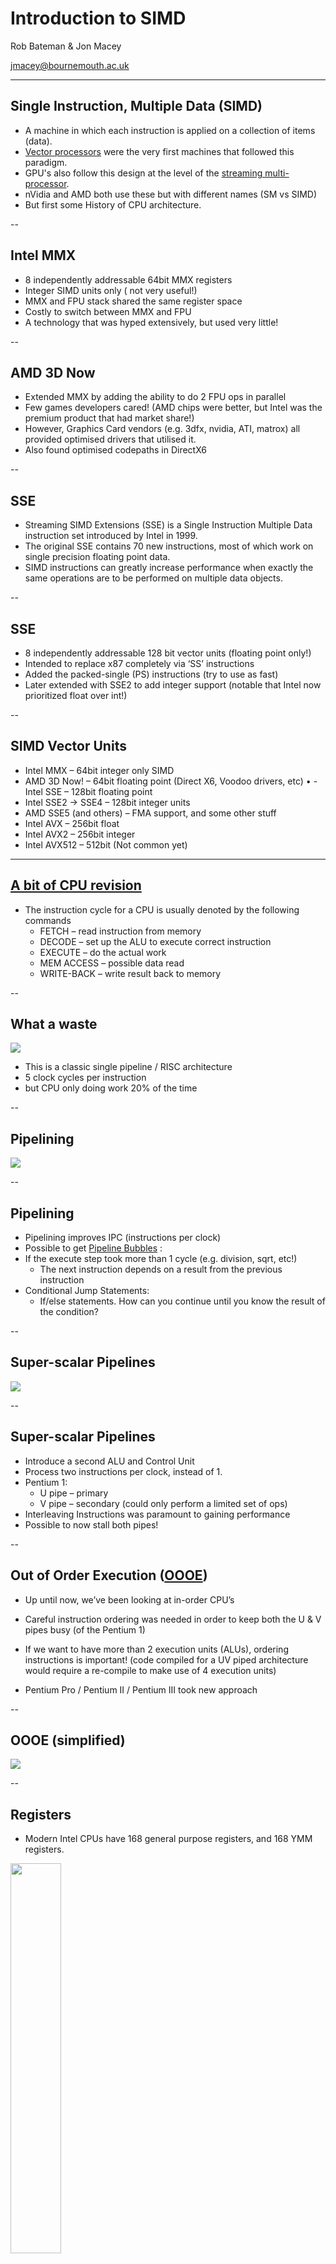 # Introduction to SIMD

Rob Bateman & Jon Macey

jmacey@bournemouth.ac.uk

---

## Single Instruction, Multiple Data (SIMD)
- A machine in which each instruction is applied on a collection of items (data).
- [Vector processors](https://en.wikipedia.org/wiki/Vector_processor) were the very first machines that followed this paradigm.
- GPU's also follow this design at the level of the [streaming multi-processor](https://en.wikipedia.org/wiki/Stream_processing). 
- nVidia and AMD both use these but with different names (SM vs SIMD)
- But first some History of CPU architecture.

--

## Intel MMX
- 8 independently addressable 64bit MMX registers
- Integer SIMD units only ( not very useful!)
- MMX and FPU stack shared the same register space
- Costly to switch between MMX and FPU
- A technology that was hyped extensively, but used very little!

--

## AMD 3D Now
- Extended MMX by adding the ability to do 2 FPU ops in parallel
- Few games developers cared! (AMD chips were better, but Intel was
the premium product that had market share!)
- However, Graphics Card vendors (e.g. 3dfx, nvidia, ATI, matrox) all provided optimised drivers that utilised it.
- Also found optimised codepaths in DirectX6

--

## SSE
- Streaming SIMD Extensions (SSE) is a Single Instruction Multiple Data instruction set introduced by Intel in 1999.
- The original SSE contains 70 new instructions, most of which work on single precision floating point data. 
- SIMD instructions can greatly increase performance when exactly the same operations are to be performed on multiple data objects. 

--

## SSE

- 8 independently addressable 128 bit vector units (floating point only!)
- Intended to replace x87 completely via ‘SS’ instructions
- Added the packed-single (PS) instructions (try to use as fast)
- Later extended with SSE2 to add integer support (notable that Intel now prioritized float over int!) 

--

## SIMD Vector Units
- Intel MMX – 64bit integer only SIMD 
- AMD 3D Now! – 64bit floating point (Direct X6, Voodoo drivers, etc) • - Intel SSE – 128bit floating point
- Intel SSE2 -> SSE4 – 128bit integer units
- AMD SSE5 (and others) – FMA support, and some other stuff
- Intel AVX – 256bit float
- Intel AVX2 – 256bit integer
- Intel AVX512 – 512bit (Not common yet)

---

## [A bit of CPU revision](https://en.wikipedia.org/wiki/Instruction_cycle)

- The instruction cycle for a CPU is usually denoted by the following commands
  - FETCH – read instruction from memory
  - DECODE – set up the ALU to execute correct instruction 
  - EXECUTE – do the actual work
  - MEM ACCESS – possible data read
  - WRITE-BACK – write result back to memory

--

## What a waste

<img src="images/pipeline1.png"></img>
- This is a classic single pipeline / RISC architecture
- 5 clock cycles per instruction
- but CPU only doing work 20% of the time

--

## Pipelining
<img src="images/pipeline2.png"></img>


--

## Pipelining

- Pipelining  improves IPC (instructions per clock)
- Possible to get [Pipeline Bubbles](https://tinyurl.com/y6vo2kqa) :
- If the execute step took more than 1 cycle (e.g. division, sqrt, etc!)
  - The next instruction depends on a result from the previous instruction
- Conditional Jump Statements:
  - If/else statements. How can you continue until you know the result of the condition?

--

## Super-scalar Pipelines

<img src="images/pipeline3.png"></img>

--

## Super-scalar Pipelines
- Introduce a second ALU and Control Unit
- Process two instructions per clock, instead of 1.
- Pentium 1:
  - U pipe – primary
  - V pipe – secondary (could only perform a limited set of ops)
- Interleaving Instructions was paramount to gaining performance
- Possible to now stall both pipes!

--

## Out of Order Execution ([OOOE](https://en.wikipedia.org/wiki/Out-of-order_execution))

- Up until now, we’ve been looking at in-order CPU’s
- Careful instruction ordering was needed in order to keep both the U
& V pipes busy (of the Pentium 1)

- If we want to have more than 2 execution units (ALUs), ordering instructions is important! (code compiled for a UV piped architecture would require a re-compile to make use of 4 execution units)
- Pentium Pro / Pentium II / Pentium III took new approach

--

## OOOE (simplified)

<img src="images/OOE.png"></img>

--

## Registers
- Modern Intel CPUs have 168 general purpose registers, and 168 YMM registers.

<img src="images/registers.png" width="40%"></img>

--

## Registers

- These are dynamically assigned to the named registers (e.g. YMM0 -> YMM15) for individual chains of instructions
- AVX uses sixteen YMM registers. Each YMM register contains:
  - eight 32-bit single-precision floating point numbers or
  - four 64-bit double-precision floating point numbers.

--

## [CISC](https://en.wikipedia.org/wiki/Complex_instruction_set_computer)
- Complex Instruction Set
  - A very descriptive machine code language
  - High code density
  - Handling complex instructions, requires complex circuitry

--

## [RISC](https://en.wikipedia.org/wiki/Reduced_instruction_set_computer)
- Reduced Instruction Set
  - Fewer number of simpler instructions
  - Simpler circuitry for simpler instructions, can be made to go faster
  - Low code density

--

## Modern Hardware

- Modern CPU's use a combination of both
  - Macro Ops : The machine code instructions
  - Micro Ops : The simpler internal RISC instructions


```
# ASM 
ADDPS YMM0 YMM0 [RCX+4] 
# RISC
ADD RDX RCX 4 
MOVPS YMM1 [RDX]
ADDPS YMM0 YMM0 YMM1
```

--

## Microcode

- Larger Macro Ops, are split into simpler to compute micro ops.
- The CPU Front End : the bit of the CPU that transforms macro ops into micro ops.
- The CPU Execution Unit: the bit of the CPU that executes the microcode.
- This translation from macro to micro takes time : 5 cycles

--

### [Haswell MicroArchitecture](https://en.wikichip.org/wiki/intel/microarchitectures/haswell) Simplified

<img src="images/haswell.png"></img>

--

## Haswell Stages
- Instruction Fetch – pull code from the Instruction Cache
- Instruction Length Decode – determine how long each instruction is
- Instruction Queue – the instructions that are waiting to be decoded
- Decode 
  – 3 super simple decoders,  
  - 1 that handles complex instructions
  -  Don’t issue a million sqrt’s in a row!

--

## Haswell Stages

- Instruction Decode Queue
  - small buffer that holds instructions as they are being decoded 
  - may take a few clocks!
- Reorder Buffer 
  - which instructions can be extracted first?
- Reservation Station 
  - the instructions ready to be executed!

--

## µOP Cache
-  If the instructions exist in the µop cache, the front end is powered down.
  - Saves power
  - Increases battery life
  - Shortens execution pipeline by 5 clocks (approx. 27% performance improvement over a full decode)

--

## [Hyper Threading](https://en.wikipedia.org/wiki/Hyper-threading)
- A single thread might not be able to make full use of all the execution units at any given time
  - Code may have dependency chains 
  - Code may not be needing the FPU

--

## Hyper Threading
-  Allowing 2 threads to run on a single core may improve performance - Assumes both threads are using different parts of the CPU
  - Typically not a 100% performance improvement, 5% -> 30% is more likely!
  - Requires that the CPU supports OOOE and register renaming
  - Instruction Fetch needs to pull in 2 streams of instructions

---

## [CPU Cache](https://en.wikipedia.org/wiki/CPU_cache)
- Read and re-read ["What Every Programmer Should Know about Memory"](https://www.akkadia.org/drepper/cpumemory.pdf) 
- This is old (2007) but still mostly relevant to modern hardware.
- See discussion [here](https://stackoverflow.com/questions/8126311/what-every-programmer-should-know-about-memory) for more detail of modern hardware changes.

--

## [CPU Cache](https://en.wikipedia.org/wiki/CPU_cache)

- Cache Levels organised in a hierarchy, from fastest to slowest
- Intel SkyLake-R 
  - 168 General Purpose Registers
  - 168 YMM registers
  - 32Kb L1 instruction cache
  - 32Kb L1 data cache
  - 1.5K entry µop cache
  - 256Kb L2 data cache
  - 8Mb L3 data cache (shared between cores)
  - 128Mb L4 data eDRAM cache (shared between cores + onboard GPU)

--

## Cache

<img src="images/cache.png"></img>

--

## Cache Misses

- If the data you need is not in the CPU cache, you have to wait for it to arrive from main memory.
- This is known as a cache miss!
- Cache misses can kill performance if they happen often enough.
- Use strategies to avoid wherever possible 

--

## [Hardware Pre-Fetching](https://en.wikipedia.org/wiki/Cache_prefetching)
- Most modern CPU’s contain specialised hardware that will analyse your memory access patterns, and attempt to load the data you need from main memory into the CPU cache *before* it is needed.
- Help the prefetcher!
  - [Forward Linear memory access](https://en.wikipedia.org/wiki/Memory_access_pattern#Linear) is good
  - Predictable memory patterns aren’t quite as good. 
  - Random memory access is discouraged!

--

## Cache Associativity
- Duplicating a memory value multiple times in the CPU cache can improve performance.
- However, keeping track of multiple instances of the same data, can hurt performance when writing to a value
- We may need to update 8 instances of the same value in the cache! 
- Choosing associativity levels for a CPU cache is a trade off
- Let the tools / CPU decide

--

## CPU Cache Lines
- A cache line is 64bytes in size
  - When a variable from memory is needed:
  - A 64byte aligned cache-line will be loaded into the L3 cache (or 2x64byte lines, if the variable straddles a cache line)
- It will be duplicated into the L2 cache
- And duplicated again in the L1 cache
- That value can finally be loaded from L1 into the register

--

## Why does this matter?
- take this (bad) code example

```
float sum(float v[], int BIG_NUM)
{
  float sum = 0;
  for(int i = 0; i < BIG_NUM; ++i)
  {
    sum += v[i]; 
  }
  return sum; 
}
```

--

## Add some parallel execution

```
float sum(float v[], int BIG_NUM)
{
  float sum = 0;
  #pragma omp parallel for
  for(int i = 0; i < BIG_NUM; ++i)
  {
    sum += v[i]; 
  }
  return sum; 
}
```
- Now we have a race condition 

--

## refactor

```
float sum(float v[], int BIG_NUM)
{
  float sums[NTHREADS] = {0}; 
  #pragma omp parallel 
  for for(int i = 0; i < BIG_NUM; ++i) 
  {
    sum[omp_get_thread_id()] += v[i]; 
  }
  float sum = 0;
  for(int i = 0; i < NTHREADS; ++i) 
    sum += sums[i];
  return sum;
}
```
- What problems could we  have now?

--

## problems?
- If NTHREADS is 16, then the size of the sums array is 64bytes. 
- How large is a cache line?
- So where will that 64byte sum array be stored?

--

## False Sharing
- This happens when a core writes to data that *happens* to exist in a cache line that has been loaded into another core.
- The penalty isn’t as bad as a cache miss, but it does have a cost!
- Where possible, strongly isolate memory writes made by each thread
- Similar issues exist with std::atomic, so use with caution!

---

## Using intrinsics

- Using the intrinsics is no different than using any other C/C++ library. 
- The programmer includes the correct header file for the type of intrinsic to be used, and then calls the desired intrinsic function. 

--

## intrinsics 
- all low-level SIMD operations are C Functions
- Each function maps to the corresponding SIMD (assembly) instruction
- SIMD intrinsics are platform dependent (different processors have different instruction) 

--

## intrinsics

- SIMD intrinsics are machine dependent but compiler independent
- Vector data types are machine independent but compiler dependent
- Need compiler flags

```
 -mfma -mavx2 -m64 -mf16c -O3 -ffast-math
```

- optimisation level is optional!
- ```-mf16c``` adds the float <-> half conversion intrinsics (alternative to ILM Half)

--

## Compile time checks 

- we can add this to any headers we use to check for the correct options

```
#ifdef _MSC_VER
// visual C++ only sets AVX2 flag :(
# ifndef __AVX2__
#  error Set the compile option:  /arch:AVX2   in project settings -> code generation -> enhanced instruction set
# endif
#else
# if !defined(__AVX2__) || !defined(__FMA__) || !defined(__F16C__)
#  error add the following to your compiler flags: -mavx2 -mfma -mf16c
# endif
#endif

```


--

## Headers

|Technology|	 Header file|
|----------|-------------|
| MMX™ technology	 |mmintrin.h|
| Streaming SIMD Extensions (SSE)|	 xmmintrin.h|
| Streaming SIMD Extensions 2 (SSE2)	| emmintrin.h|
| Itanium® Processor (native)	| ia64intrin.h|
| AVX2 | immintrin.h |
| getReg() and setReg()	| ia64regs.h |

--

## [Data types](https://software.intel.com/sites/default/files/m/d/4/1/d/8/Intro_to_Intel_AVX.pdf)
<img src="images/datatypes.png"></img>

--

## Layout 

<img src="images/mem.png" width=80%> </img>

--

## Sizes

<img src="images/datasize.png" width=40%></img>

--

## Types

- ```__m128``` Four single-precision floats
- ```__m128d``` Two double-precision floats
- ```__m128i``` 
  - Two 64-bit integers
  - Four 32-bit integers
  - Eight 16-bit integers
  - Sixteen 8-bit integers

--

## Why use these?

- In SIMD mode we do more operations per instruction

<img src="images/simd1.png"></img>

--

## [Instruction formats](https://computing.llnl.gov/tutorials/linux_clusters/Intro_to_Intel_AVX.pdf)

- Most Intel AVX intrinsic names follow the following format
```c++
_mm256_op_suffix(data_type param1, data_type param2, data_type param3) 
```

- where ```_mm256``` is the prefix for working on the new 256-bit registers;
- ```op``` is the operation name (such as add)
- ```_suffix``` denotes the kind of data to operate on

--

## suffix markings

| Marking | Meaning |
|---------|---------|
|[s/d] | Single- or double-precision floating point |
|[i/u]nnn  | Signed or unsigned integer of bit size nnn, where nnn is 128, 64, 32, 16, or 8 |
|[ps/pd/sd] | Packed single, packed double, or scalar double epi32 Extended packed 32-bit signed integer |
| si256 | Scalar 256-bit integer |

--

## Data Types

|Type |Meaning|
|-----|-------|
| __m256 | 256-bit as eight single-precision floating-point (fp) values, representing a YMM register or memory location |
| __m256d | 256-bit as four double-precision fp values, representing a YMM register or memory location |
| __m256i | 256-bit as integers, (bytes, words, etc.) |
| __m128 | 128-bit single precision fp (32 bits each) |
| __m128d | 128-bit double precision fp (64 bits each) |

---

## Auto vectorization

- Most compilers have some level of auto vectorization / SIMD support
- Whilst this is useful it can't be guaranteed to work all the time.
- Small changes in code can have big problems with changing how the code is generated

```
#include <cstdlib>

float accumulate(float input[], size_t n)
{
    float acc=0.0f;
    for(size_t i=0; i<n; ++i)
    {
        acc+=input[i];
    }
    return acc;
}
```

--

<iframe width="1000px" height="600px" src="https://godbolt.org/e#g:!((g:!((g:!((g:!((h:codeEditor,i:(j:1,lang:c%2B%2B,source:'%23include+%3Ccstdlib%3E%0A%0Afloat+accumulate(float+input%5B%5D,+size_t+n)%0A%7B%0A++++float+acc%3D0.0f%3B%0A++++for(size_t+i%3D0%3B+i%3Cn%3B+%2B%2Bi)%0A++++%7B%0A++++++++acc%2B%3Dinput%5Bi%5D%3B%0A++++%7D%0A++++return+acc%3B%0A%7D'),l:'5',n:'0',o:'C%2B%2B+source+%231',t:'0')),k:59.7212543554007,l:'4',n:'0',o:'',s:0,t:'0'),(g:!((h:compiler,i:(compiler:gsnapshot,filters:(b:'0',binary:'1',commentOnly:'0',demangle:'0',directives:'0',execute:'1',intel:'0',libraryCode:'1',trim:'1'),lang:c%2B%2B,libs:!((name:fmt,ver:'530')),options:'-O3+-std%3Dc%2B%2B17+-ffast-math',source:1),l:'5',n:'0',o:'x86-64+gcc+(trunk)+(Editor+%231,+Compiler+%231)+C%2B%2B',t:'0')),k:40.2787456445993,l:'4',n:'0',o:'',s:0,t:'0')),l:'2',m:74.17893544733862,n:'0',o:'',t:'0'),(g:!((h:output,i:(compiler:1,editor:1,wrap:'1'),l:'5',n:'0',o:'%231+with+x86-64+gcc+(trunk)',t:'0')),header:(),l:'4',m:25.821064552661376,n:'0',o:'',s:0,t:'0')),l:'3',n:'0',o:'',t:'0')),version:4"></iframe>

--

<iframe width="1000px" height="600px" src="https://godbolt.org/e#g:!((g:!((g:!((g:!((h:codeEditor,i:(j:1,lang:c%2B%2B,source:'%23include+%3Ccstdlib%3E%0A%0Afloat+accumulate(float+f%5B%5D,+size_t+n)%0A%7B%0A++++float+acc%3D0.0f%3B%0A++++for(size_t+i%3D0%3B+i%3Cn%3B+%2B%2Bi)%0A++++%7B%0A++++++++float+d%3Df%5Bi%5D%3B%0A++++++++if(d+%3C+10.0f)%0A++++++++++++acc%2B%3Dd%3B%0A++++%7D%0A++++return+acc%3B%0A%7D'),l:'5',n:'0',o:'C%2B%2B+source+%231',t:'0')),k:57.14285714285714,l:'4',n:'0',o:'',s:0,t:'0'),(g:!((h:compiler,i:(compiler:gsnapshot,filters:(b:'0',binary:'1',commentOnly:'0',demangle:'0',directives:'0',execute:'1',intel:'0',libraryCode:'1',trim:'1'),lang:c%2B%2B,libs:!((name:fmt,ver:'530')),options:'-std%3Dc%2B%2B17++-mfma+-mavx2+-m64+-mf16c+-O3+-ffast-math',source:1),l:'5',n:'0',o:'x86-64+gcc+(trunk)+(Editor+%231,+Compiler+%231)+C%2B%2B',t:'0')),k:42.85714285714286,l:'4',n:'0',o:'',s:0,t:'0')),l:'2',m:74.17893544733862,n:'0',o:'',t:'0'),(g:!((h:output,i:(compiler:1,editor:1,wrap:'1'),l:'5',n:'0',o:'%231+with+x86-64+gcc+(trunk)',t:'0')),header:(),l:'4',m:25.821064552661376,n:'0',o:'',s:0,t:'0')),l:'3',n:'0',o:'',t:'0')),version:4"></iframe>

--

<iframe width="1000px" height="600px" src="https://godbolt.org/e#g:!((g:!((g:!((g:!((h:codeEditor,i:(j:1,lang:c%2B%2B,source:'%23include+%3Ccstdlib%3E%0A%0Afloat+accumulate(float+f%5B%5D,+size_t+n)%0A%7B%0A++++float+acc%3D0.0f%3B%0A++++for(size_t+i%3D0%3B+i%3Cn%3B+%2B%2Bi)%0A++++%7B%0A++++++++float+d%3Df%5Bi%5D%3B%0A++++++++if(d+%3C+10.0f)%0A++++++++++++acc%2B%3Dd%3B%0A++++++++else%0A++++++++++++acc-%3Dd%3B%0A++++%7D%0A++++return+acc%3B%0A%7D'),l:'5',n:'0',o:'C%2B%2B+source+%231',t:'0')),k:57.14285714285714,l:'4',n:'0',o:'',s:0,t:'0'),(g:!((h:compiler,i:(compiler:gsnapshot,filters:(b:'0',binary:'1',commentOnly:'0',demangle:'0',directives:'0',execute:'1',intel:'0',libraryCode:'1',trim:'1'),lang:c%2B%2B,libs:!((name:fmt,ver:'530')),options:'-std%3Dc%2B%2B17++-mfma+-mavx2+-m64+-mf16c+-O3+-ffast-math',source:1),l:'5',n:'0',o:'x86-64+gcc+(trunk)+(Editor+%231,+Compiler+%231)+C%2B%2B',t:'0')),k:42.85714285714286,l:'4',n:'0',o:'',s:0,t:'0')),l:'2',m:74.17893544733862,n:'0',o:'',t:'0'),(g:!((h:output,i:(compiler:1,editor:1,wrap:'1'),l:'5',n:'0',o:'%231+with+x86-64+gcc+(trunk)',t:'0')),header:(),l:'4',m:25.821064552661376,n:'0',o:'',s:0,t:'0')),l:'3',n:'0',o:'',t:'0')),version:4"></iframe>

--

<iframe width="1000px" height="600px" src="https://godbolt.org/e#g:!((g:!((g:!((g:!((h:codeEditor,i:(j:1,lang:c%2B%2B,source:'%23include+%3Cvector%3E%0A%23include+%3Cnumeric%3E%0A%0Aint+sumSquared(const+std::vector%3Cint%3E+%26v)%0A%7B%0A++int+res+%3D+0%3B%0A++for+(auto+i+:+v)%0A++%7B%0A++++res+%2B%3D+i+*+i%3B%0A++%7D%0A++return+res%3B%0A%7D'),l:'5',n:'0',o:'C%2B%2B+source+%231',t:'0')),k:57.14285714285714,l:'4',n:'0',o:'',s:0,t:'0'),(g:!((h:compiler,i:(compiler:gsnapshot,filters:(b:'0',binary:'1',commentOnly:'0',demangle:'0',directives:'0',execute:'1',intel:'0',libraryCode:'1',trim:'1'),lang:c%2B%2B,libs:!((name:fmt,ver:'530')),options:'-std%3Dc%2B%2B17++-mfma+-mavx2+-m64+-mf16c+-O3+-ffast-math',source:1),l:'5',n:'0',o:'x86-64+gcc+(trunk)+(Editor+%231,+Compiler+%231)+C%2B%2B',t:'0')),k:42.85714285714286,l:'4',n:'0',o:'',s:0,t:'0')),l:'2',m:74.17893544733862,n:'0',o:'',t:'0'),(g:!((h:output,i:(compiler:1,editor:1,wrap:'1'),l:'5',n:'0',o:'%231+with+x86-64+gcc+(trunk)',t:'0')),header:(),l:'4',m:25.821064552661376,n:'0',o:'',s:0,t:'0')),l:'3',n:'0',o:'',t:'0')),version:4"></iframe>

--


## Better to write your own
- in most cases it is better to design and write for SIMD
- this is a different mindset and usually involves writing SOA type data structures
  - SOA maps to instruction sets
  - similar to scalar reference code (what we are trying to do)
- More of this later first a gentle intro to intrinsics.

---


## SSE3
- to start with we will use SSE3 (and raw intrinsics code)
- this covers most of the basics and is easier to understand
- we will then move to SSE4 and AVX(2)
  - we will also re-factor code to make it nicer

--

## Memory Operations
- We need operations to load / store data to the ``__m128(d/i)`` data types
- These operations come in two types :-
  - [u (unaligned)](https://www.intel.com/content/dam/www/public/us/en/documents/manuals/64-ia-32-architectures-optimization-manual.pdf)
  - aligned
- Also have the ability to "r"everse the order.

--

## Memory Operations
- simple load from float array (note use of gtest)

```c++
TEST(SSE3,_mm_loadu_ps)
{
  float data[]={1.0f, 2.0f, 3.0f, 4.0f};
  __m128 a=_mm_loadu_ps(&data[0]);
  printf("result %f %f %f %f \n",a[0],a[1],a[2],a[3]);
  // Note Ordering
  ASSERT_FLOAT_EQ((a[0]),1.0f);
  ASSERT_FLOAT_EQ(a[1],2.0f);
  ASSERT_FLOAT_EQ(a[2],3.0f);
  ASSERT_FLOAT_EQ(a[3],4.0f);
}
```

--

## Accessing Values
- Direct access to the elements will not compile on Win32 (the internals of registers are off limits, and are never specified, but they can never be accessed on the CPU). 
- Clang/gcc allow you to get away with this, but Win32 will not.

--

## Example

- Using this code

``` 
float getF0(__m128 a)
{
    return a[0];
}
float getF1(__m128 a)
{
    return a[1];
}
float getF2(__m128 a)
{
    return a[2];
}
float getF3(__m128 a)
{
    return a[3];
}
```

--

## Accessing Values

<iframe width="1000px" height="600px" src="https://godbolt.org/e#g:!((g:!((g:!((g:!((h:codeEditor,i:(j:1,lang:c%2B%2B,source:'%23include+%3Cpmmintrin.h%3E%0A%0Afloat+getF0(__m128+a)%0A%7B%0A++++return+a%5B0%5D%3B%0A%7D%0Afloat+getF1(__m128+a)%0A%7B%0A++++return+a%5B1%5D%3B%0A%7D%0Afloat+getF2(__m128+a)%0A%7B%0A++++return+a%5B2%5D%3B%0A%7D%0Afloat+getF3(__m128+a)%0A%7B%0A++++return+a%5B3%5D%3B%0A%7D'),l:'5',n:'0',o:'C%2B%2B+source+%231',t:'0')),k:59.7212543554007,l:'4',n:'0',o:'',s:0,t:'0'),(g:!((h:compiler,i:(compiler:gsnapshot,filters:(b:'0',binary:'1',commentOnly:'0',demangle:'0',directives:'0',execute:'1',intel:'0',libraryCode:'1',trim:'1'),lang:c%2B%2B,libs:!((name:fmt,ver:'530')),options:'-O3+-std%3Dc%2B%2B17+-ffast-math',source:1),l:'5',n:'0',o:'x86-64+gcc+(trunk)+(Editor+%231,+Compiler+%231)+C%2B%2B',t:'0')),k:40.2787456445993,l:'4',n:'0',o:'',s:0,t:'0')),l:'2',m:74.17893544733862,n:'0',o:'',t:'0'),(g:!((h:output,i:(compiler:1,editor:1,wrap:'1'),l:'5',n:'0',o:'%231+with+x86-64+gcc+(trunk)',t:'0')),header:(),l:'4',m:25.821064552661376,n:'0',o:'',s:0,t:'0')),l:'3',n:'0',o:'',t:'0')),version:4"></iframe>

--

## Accessing Values

- Things get even nastier when you access elements 4 -> 7 in a __m256 (since it needs to do a 3 cycle permute128 prior the the code above). 

<iframe width="800px" height="600px" src="https://godbolt.org/e#g:!((g:!((g:!((g:!((h:codeEditor,i:(j:1,lang:c%2B%2B,source:'%23include+%3Cimmintrin.h%3E%0A%0A%0Afloat+getF0(__m256+a)%0A%7B%0A++++return+a%5B0%5D%3B%0A%7D%0Afloat+getF1(__m256+a)%0A%7B%0A++++return+a%5B1%5D%3B%0A%7D%0Afloat+getF2(__m256+a)%0A%7B%0A++++return+a%5B2%5D%3B%0A%7D%0Afloat+getF3(__m256+a)%0A%7B%0A++++return+a%5B3%5D%3B%0A%7D%0A%0Afloat+getF4(__m256+a)%0A%7B%0A++++return+a%5B4%5D%3B%0A%7D%0A%0Afloat+getF5(__m256+a)%0A%7B%0A++++return+a%5B5%5D%3B%0A%7D%0A%0Afloat+getF6(__m256+a)%0A%7B%0A++++return+a%5B6%5D%3B%0A%7D%0A%0Afloat+getF7(__m256+a)%0A%7B%0A++++return+a%5B7%5D%3B%0A%7D%0A%0A'),l:'5',n:'0',o:'C%2B%2B+source+%231',t:'0')),k:59.7212543554007,l:'4',n:'0',o:'',s:0,t:'0'),(g:!((h:compiler,i:(compiler:gsnapshot,filters:(b:'0',binary:'1',commentOnly:'0',demangle:'0',directives:'0',execute:'1',intel:'0',libraryCode:'1',trim:'1'),lang:c%2B%2B,libs:!((name:fmt,ver:'530')),options:'-O3+-std%3Dc%2B%2B17+-ffast-math+-mavx2+-mfma+-mf16c',source:1),l:'5',n:'0',o:'x86-64+gcc+(trunk)+(Editor+%231,+Compiler+%231)+C%2B%2B',t:'0')),k:40.2787456445993,l:'4',n:'0',o:'',s:0,t:'0')),l:'2',m:74.17893544733862,n:'0',o:'',t:'0'),(g:!((h:output,i:(compiler:1,editor:1,wrap:'1'),l:'5',n:'0',o:'%231+with+x86-64+gcc+(trunk)',t:'0')),header:(),l:'4',m:25.821064552661376,n:'0',o:'',s:0,t:'0')),l:'3',n:'0',o:'',t:'0')),version:4"></iframe>

--

## Accessing Values

- The only safe way is this (still slow)

```
void print(__m128 a) 
{
  alignas(16) float f[4];
  _mm_store_ps(f, a);
  printf("%f %f %f %f", f[0], f[1], f[2], f[3]);
}
```




--

## Memory Operations
- set note the order of the data

```c++
TEST(SSE3,_mm_set_ps)
{
  __m128 a=_mm_set_ps(1.0f, 2.0f, 3.0f, 4.0f);
  // we can access vector elements directly (not recommneded due to alignment issues)

  printf("result %f %f %f %f \n",a[0],a[1],a[2],a[3]);
  // Note Ordering
  ASSERT_FLOAT_EQ((a[0]),4.0f);
  ASSERT_FLOAT_EQ(a[1],3.0f);
  ASSERT_FLOAT_EQ(a[2],2.0f);
  ASSERT_FLOAT_EQ(a[3],1.0f);
}
```

--

## Memory Operations
- setr note order of data

```c++
TEST(SSE3,setr_ps)
{
  __m128 a=_mm_setr_ps(1.0f, 2.0f, 3.0f, 4.0f);
  // note we can access the data by re-casting to float
  // again best not too
  float *r = reinterpret_cast<float*>(&a);

  std::cout<<"restult "<<r[0]<<' '<<r[1]<<' '<<r[2]<<' '<<r[3]<<'\n';
  // Note order of data (due to the (r)everse function )
  ASSERT_FLOAT_EQ(r[0],1.0f);
  ASSERT_FLOAT_EQ(r[1],2.0f);
  ASSERT_FLOAT_EQ(r[2],3.0f);
  ASSERT_FLOAT_EQ(r[3],4.0f);

}
```

--

## Memory Operations

- can set all to zero
- note use of storeu_ps preferred way to access components

```c++
TEST(SSE3,setZero)
{
  // _mm_setzero_ps sets all elements to zero
  __m128 a=_mm_setzero_ps();
  // get result by using the storeu_ps is prefered
  float r[4];
  _mm_storeu_ps(r,a);
  std::cout<<"result "<<r[0]<<' '<<r[1]<<' '<<r[2]<<' '<<r[3]<<'\n';

  ASSERT_FLOAT_EQ(r[0],0.0f);
  ASSERT_FLOAT_EQ(r[1],0.0f);
  ASSERT_FLOAT_EQ(r[2],0.0f);
  ASSERT_FLOAT_EQ(r[3],0.0f);
}
```

--

## Memory Operations
- can "splat" same value across whole vector
- note use of storeu_ps preferred way to access components

```c++
TEST(SSE3,_mm_set1_ps)
{
  // _mm_set1_ps sets all elements to value passed (splat!)
  __m128 a=_mm_set1_ps(0.9991f);
  // get result by using the storeu_ps is prefered
  float r[4];
  _mm_storeu_ps(r,a);
  std::cout<<"result "<<r[0]<<' '<<r[1]<<' '<<r[2]<<' '<<r[3]<<'\n';

  ASSERT_FLOAT_EQ(r[0],0.9991f);
  ASSERT_FLOAT_EQ(r[1],0.9991f);
  ASSERT_FLOAT_EQ(r[2],0.9991f);
  ASSERT_FLOAT_EQ(r[3],0.9991f);

}
```

--

## ```_mm_add_ps```

- we can add 4 components in one operation

```c++
TEST(SSE3,_mm_add_ps)
{
  // load data into data type
  __m128 a=_mm_setr_ps(5, 6, 7, 8);
  __m128 b=_mm_setr_ps(1, 2, 3, 4);
  // execute an add
  __m128 res=_mm_add_ps(a, b);
  // get result by using
  float r[4];  
  _mm_storeu_ps(r,res);

  std::cout<<"add result "<<r[0]<<' '<<r[1]<<' '<<r[2]<<' '<<r[3]<<'\n';
  ASSERT_FLOAT_EQ(r[0],6);
  ASSERT_FLOAT_EQ(r[1],8);
  ASSERT_FLOAT_EQ(r[2],10);
  ASSERT_FLOAT_EQ(r[3],12);
}
```

--

## ```_mm_add_ss```
- this operation adds only the lowest component and passes through the rest

```c++
TEST(SSE3,_mm_add_ss)
{
  // load data into data type
  __m128 a=_mm_setr_ps(5, 6, 7, 8);
  __m128 b=_mm_setr_ps(1, 2, 3, 4);
  // execute an add on only the lowest bit (5 + 1) in this case
  __m128 res=_mm_add_ss(a, b);
  // get result by using
  float r[4];
  _mm_storeu_ps(r,res);

  std::cout<<"result "<<r[0]<<' '<<r[1]<<' '<<r[2]<<' '<<r[3]<<'\n';
  ASSERT_FLOAT_EQ(r[0],6);
  ASSERT_FLOAT_EQ(r[1],6);
  ASSERT_FLOAT_EQ(r[2],7);
  ASSERT_FLOAT_EQ(r[3],8);
}
```

--

## arithmetic operations
- There are also corresponding arithmetic operations for add, mul and divide
- these come in single and vector versions, the a components not being used pass through

```
__m128 res = _mm_sub_ps(a,b); // subtract vector
__m128 res = _mm_sub_ss(a,b); // subtract lowest pass through rest
__m128 res = _mm_mul_ps(a,b); // multiply vector
__m128 res = _mm_mul_ss(a,b); // multiply lowest pass through rest
__m128 res = _mm_div_ps(a,b); // divide vector
__m128 res = _mm_div_ss(a,b); // divide lowest pass through rest
```

--

## ```_mm_rcpps_ps```
- 1/x for each vector component (also ss variant)
- It is important to note these are approximations (and change per CPU / Implementation)
- Generally prefer division (normalising vertex normals may be ok with rsqrt, but normalising a ray within a ray tracer probably wouldn't be ok). 
- clang will replace divps with rcpps [newton raphson iteration](https://en.wikipedia.org/wiki/Newton%27s_method).
```c++
TEST(SSE3,_mm_rcpps_ps)
{
  // create a 4 float vector
  __m128 a=_mm_setr_ps(1.0f, 2.0f, 3.0f, 4.0f);
  // evauate 1/a for each vector component
  auto r1 = _mm_rcp_ps(a);
  float r[4];
  _mm_store_ps(r,r1);
  // should set all values to inf
  std::cout<<"result "<<r[0]<<' '<<r[1]<<' '<<r[2]<<' '<<r[3]<<'\n';
  EXPECT_NEAR(r[0],1.0f/1.0f,0.001);
  EXPECT_NEAR(r[1],1.0f/2.0f,0.001);
  EXPECT_NEAR(r[2],1.0f/3.0f,0.001);
  EXPECT_NEAR(r[3],1.0f/4.0f,0.001);
}
```

--

## [Note](https://randomascii.wordpress.com/2012/04/21/exceptional-floating-point/)

- One thing to be aware of is that instructions like reciprocal estimate (rcpps) never trigger divide-by-zero exceptions 
- they just silently generate infinity. 
-  Additionally, many common patterns for SIMD instructions only use some components of the four-wide registers. 
- This could be because the code is operating on a three-float vector, or it could be because the code is operating on an array of floats that is not a multiple of four long. 
- These exceptions are false-positives (they don’t indicate a bug)

--

## ```_mm_max_ps```

- we can place min or max into a result vector (also ss)

```c++
TEST(SSE3,_mm_max_ps)
{
  // create a 3 float vector
  __m128 a=_mm_setr_ps(1.0f, 9.0f, 3.0f, 3.0f);
  __m128 b=_mm_setr_ps(2.0f, 5.0f, 6.0f, 4.0f);
  // evauate 1/a for each vector component
  auto r1 = _mm_max_ps(a,b);
  float r[4];
  _mm_store_ps(r,r1);
  // should set all values to inf
  std::cout<<"result "<<r[0]<<' '<<r[1]<<' '<<r[2]<<' '<<r[3]<<'\n';
  ASSERT_FLOAT_EQ(r[0],2.0f);
  ASSERT_FLOAT_EQ(r[1],9.0f);
  ASSERT_FLOAT_EQ(r[2],6.0f);
  ASSERT_FLOAT_EQ(r[3],4.0f);
}
```

--

## Vector Length 

```c++
TEST(SSE3,length)
{
  // create a 3 float vector with last component 0
  __m128 a=_mm_setr_ps(1.0f, 2.0f, 3.0f, 0.0f);
  // multiply a*a
  auto r1 = _mm_mul_ps(a, a);
  float r[4];
  _mm_store_ps(r,r1);
  // should set all values to inf
  std::cout<<"mul "<<r[0]<<' '<<r[1]<<' '<<r[2]<<' '<<r[3]<<'\n';
  // The haddps instruction performs a horizontal add, meaning that
  // adjacent elements in the same operand are added together.
  // The result of the operation on operand a (A3, A2, A1, A0) and
  //operand b  (B3, B2, B1, B0)
  // is (B3 + B2, B1 + B0, A3 + A2, A1 + A0).
  auto r2 = _mm_hadd_ps(r1, r1);
  _mm_store_ps(r,r2);
  // should set all values to inf
  std::cout<<"hadd1 "<<r[0]<<' '<<r[1]<<' '<<r[2]<<' '<<r[3]<<'\n';

  auto r3 = _mm_hadd_ps(r2, r2);
  _mm_store_ps(r,r3);
  // should set all values to inf
  std::cout<<"hadd1 "<<r[0]<<' '<<r[1]<<' '<<r[2]<<' '<<r[3]<<'\n';
  // now we are going to use _mm_cvtss_f32 to extract the lower order floating point
  // value from the parameter.
  // Which we have called _mm_sqrt_ss which computes the square root of the lower single-precision FP value of a
  // the upper three single-precision FP values are passed through.
  float length= _mm_cvtss_f32(_mm_sqrt_ss(r3));
  std::cout<<"length is "<<length<<'\n';
  EXPECT_NEAR(length,3.7416f,0.001f);
}

```

---

## Let's make the code nicer
- One of the issues with SSE / AVX code are the number of underscores
- also types are a bit confusing.
- we should re-factor / typedef our code to make it easier to read
- see [this](https://github.com/AnimalLogic/AL_USDMaya/blob/master/usdutils/AL/usd/utils/SIMD.h) for a good example


--

## Types
- note this is c++ 11 so if needed for c use typedef

```c++
#include <immintrin.h>

// SSE3/4 types AVX128
using f128=__m128; // float[4]
using i128=__m128i; // int64[2], int32[4], etc
using d128=__m128d; // double[2]
// AVX2 types AVX256
using  f256=__m256; // float[8]
using  i256=__m256i; // int64[4], int32[8], etc
using  d256=__m256d; // double[4]

#ifdef __AVX512F__
  // AVX 512 (may not be supported on all chips)
  using  f512=__m512; // float[16]
  using  i512=__m512i; // int64[8], int32[16], etc 
  using  d512=__m512d; // double[8]
#endif
```

--

## Lets make testing easier
- Most of the test will require repetative code so write functions

```c++
enum class TestModef  {FLOATEQ,NEAR};
struct TestResultF
{
  TestResultF(float _r) : expected(_r){}
  TestResultF(float _r, TestModef _mode) : expected(_r),mode(_mode){}
  float expected;
  TestModef mode=TestModef::FLOATEQ;
};

```

--

## ```testAndReport4f```

```c++
void testAndReport4f(const f128 v, std::initializer_list<TestResultF> testResults)
{
  float res[4];
  store4f(res,v);
  std::cout<<"result ["<<res[0]<<' '<<res[1]<<' '<<res[2]<<' '<<res[3]<<"]\n";
  size_t index=0;
  for(auto t : testResults)
  {
    switch (t.mode)
    {
      case TestModef::FLOATEQ :
        ASSERT_FLOAT_EQ(v[index++],t.expected);
      break;
      case TestModef::NEAR :
        ASSERT_NEAR(v[index++],t.expected,0.001f);
      break;
    }
  }
}
```

--

## ```store4f```
- The simd.h header is going to wrap up the functions we need
- Unit tests are provided to check for correct results

```c++
// store

inline void store4f(void* const ptr, const f128 reg)
{
  _mm_store_ps(static_cast<float *>(ptr), reg);
}

inline void store8f(void* const ptr, const f256 reg)
{
  _mm256_store_ps(static_cast<float *>(ptr), reg);
}

inline void store4i(void* const ptr, const i128 reg)
{
  _mm_store_si128(static_cast<i128*>(ptr), reg);
}
inline void store2d(void* const ptr, const d128 reg)
{
  _mm_store_pd(static_cast<double*>(ptr), reg);
}

inline void storeu4f(void* const ptr, const f128 reg) 
{ 
  _mm_storeu_ps(static_cast<float *>(ptr), reg);
}
inline void storeu4i(void* const ptr, const i128 reg) 
{ 
  _mm_storeu_si128(static_cast<i128*>(ptr), reg);
}

inline void storeu2d(void* const ptr, const d128 reg) 
{ 
  _mm_storeu_pd(static_cast<double *>(ptr), reg);
}
```

--

## load[u]4f
- note the use of [alignas](http://en.cppreference.com/w/cpp/language/alignas) in the example.

```c++
TEST(SSE4,loadu4f)
{
  alignas(16) float data[]={1.0f, 2.0f, 3.0f, 4.0f};
  f128 a=loadu4f(&data[0]);
  // Note Ordering
  testAndReport4f(a,{{1.0f},{2.0f},{3.0f},{4.0f}});
}
TEST(SSE4,load4f)
{
  float data[]={1.0f, 2.0f, 3.0f, 4.0f};
  f128 a=load4f(&data[0]);
  testAndReport4f(a,{{1.0f},{2.0f},{3.0f},{4.0f}});
}

```

```
result [1 2 3 4]
result [1 2 3 4]
```

--

## ```set4f```

``` c++
TEST(SSE4,set4f)
{
  f128 a=set4f(1.0f, 2.0f, 3.0f, 4.0f);
  testAndReport4f(a,{{1.0f},{2.0f},{3.0f},{4.0f}});
}
```

```
result [1 2 3 4]
```

--

## splat and zero

```c++ 
inline f128 zero4f() { return _mm_setzero_ps(); }
inline f128 splat4f(float f) { return _mm_set1_ps(f); }
```
```c++
TEST(SSE4,zero4f)
{
  f128 a=zero4f();
  testAndReport4f(a,{{0.0f},{0.0f},{0.0f},{0.0f}});
}

TEST(SSE4,splat4f)
{
  f128 a=splat4f(0.9991f);
  testAndReport4f(a,{{0.9991f},{0.9991f},{0.9991f},{0.9991f}});
}
```

--

## arithmetic

```c++
inline f128 mul4f(const f128 a, const f128 b) { return _mm_mul_ps(a, b); }
inline f128 add4f(const f128 a, const f128 b) { return _mm_add_ps(a, b); }
inline f128 sub4f(const f128 a, const f128 b) { return _mm_sub_ps(a, b); }
inline f128 div4f(const f128 a, const f128 b) { return _mm_div_ps(a, b); }

```
```c++
TEST(SSE4,add4f)
{
  // load data into data type
  f128 a=set4f(5, 6, 7, 8);
  f128 b=set4f(1, 2, 3, 4);
  // execute an add
  f128 res=add4f(a, b);
  testAndReport4f(res,{{6.0f},{8.0f},{10.0f},{12.0f}});
}

TEST(SSE4,sub4f)
{
  f128 a=set4f(5, 6, 7, 8);
  f128 b=set4f(1, 2, 3, 4);
  f128 res=sub4f(a, b);
  testAndReport4f(res,{{4.0f},{4.0f},{4.0f},{4.0f}});
}

TEST(SSE4,mul4f)
{
  f128 a=set4f(1.0f, 2.0f, 3.0f, 4.0f);
  f128 b=splat4f(0.5f);
  f128 res=mul4f(a, b);
  testAndReport4f(res,{{0.5f},{1.0f},{1.5f},{2.0f}});
}

TEST(SSE4,div4f)
{
  f128 a=set4f(1.0f, 2.0f, 3.0f, 4.0f);
  f128 b=splat4f(2.0f);
  f128 res=div4f(a, b);
  testAndReport4f(res,{{0.5f},{1.0f},{1.5f},{2.0f}});
}
```

--

## division by zero

```c++
TEST(SSE4,divZero)
{
  // test to see what division by zero does
  f128 a=set4f(1.0f, 2.0f, 3.0f, 4.0f);
  f128 b=splat4f(0.0f);
  f128 res=div4f(a, b);
  float r[4];
  store4f(r,res);
  // should set all values to inf
  std::cout<<"result "<<r[0]<<' '<<r[1]<<' '<<r[2]<<' '<<r[3]<<'\n';
  ASSERT_TRUE (isinf(r[0]));
  ASSERT_TRUE (isinf(r[1]));
  ASSERT_TRUE (isinf(r[2]));
  ASSERT_TRUE (isinf(r[3]));
}
```

--

## Division by zero
- note under max OSX isinf is generated in this example
- under linux whilst it prints out inf, isinf (and [fpclassify](http://www.cplusplus.com/reference/cmath/fpclassify/)) report a normal number
- this is due to differences in how the -ffast-math flag works 
- For more details on floating point read ["What Every Computer Scientist Should Know About Floating-Point Arithmetic
"](https://docs.oracle.com/cd/E19957-01/806-3568/ncg_goldberg.html
)

--

## ```_mm_dp_ps```

```c++
enum class DotMask
{
  None = 0,
  X = 0x1,
  Y = 0x2,
  Z = 0x4,
  W = 0x8,
  XY = X | Y,
  XZ = X | Z,
  XW = X | W,
  YZ = Y | Z,
  YW = Y | W,
  ZW = Z | W,
  XYZ = X | Y | Z,
  XYW = X | Y | W,
  XZW = X | Z | W,
  YZW = Y | Z | W,
  XYZW = X | Y | Z | W
};


template<DotMask inmask, DotMask outmask>
inline f128 dot4f(const f128 a, const f128 b)
{
  constexpr uint8_t mask = static_cast<uint8_t>(outmask) | (static_cast<uint8_t>(inmask) << 4);
  return _mm_dp_ps(a, b, mask);
}

template< int8_t mask>
inline f128 dot4f(const f128 a, const f128 b)
{
  return _mm_dp_ps(a, b, mask);
}

```

--

## dot product mask

```
int main ()
{
/*
Mask layout
01234567
abcdefgh

tmp0 := (mask4 == 1) ? (a0 * b0) : +0.0 (d)
tmp1 := (mask5 == 1) ? (a1 * b1) : +0.0 (c)
tmp2 := (mask6 == 1) ? (a2 * b2) : +0.0 (b)
tmp3 := (mask7 == 1) ? (a3 * b3) : +0.0 (a)

tmp4 := tmp0 + tmp1 + tmp2 + tmp3

r0 := (mask0 == 1) ? tmp4 : +0.0  (e)
r1 := (mask1 == 1) ? tmp4 : +0.0  (f)
r2 := (mask2 == 1) ? tmp4 : +0.0  (g)
r3 := (mask3 == 1) ? tmp4 : +0.0  (h)
*/
  f128 a=set4f(1.0f,2.0f,3.0f,4.0f);
  f128 b=set4f(0.5f,1.5f,2.5f,3.5f);
  f128 c;
  float r[4];
  // result is  0.5 3.0 7.5 14.0
  // note c++ 14 binary literal may not work everywhere
  const int all =0b11111111;
  const int u1  =0b10001111;
  const int u2  =0b01001111;
  const int u3  =0b00101111;
  const int u4  =0b00011111;
  
  std::cout<<"bin "<<std::bitset<8>(all)<<' '<<all<<'\n';
  c= _mm_dp_ps(a,b,all);
  storeu4f(r,c);
  std::cout<<"result "<<r[0]<<' '<<r[1]<<' '<<r[2]<<' '<<r[3]<<'\n'; 

  std::cout<<"bin "<<std::bitset<8>(u1)<<' '<<u1<<'\n';
  c= _mm_dp_ps(a,b,u1);
  storeu4f(r,c);
  std::cout<<"result "<<r[0]<<' '<<r[1]<<' '<<r[2]<<' '<<r[3]<<'\n'; 

  std::cout<<"bin "<<std::bitset<8>(u2)<<' '<<u2<<'\n';
  c= _mm_dp_ps(a,b,u2);
  storeu4f(r,c);
  std::cout<<"result "<<r[0]<<' '<<r[1]<<' '<<r[2]<<' '<<r[3]<<'\n'; 

  std::cout<<"bin "<<std::bitset<8>(u3)<<' '<<u3<<'\n';
  c= _mm_dp_ps(a,b,u3);
  storeu4f(r,c);
  std::cout<<"result "<<r[0]<<' '<<r[1]<<' '<<r[2]<<' '<<r[3]<<'\n'; 

  std::cout<<"bin "<<std::bitset<8>(u4)<<' '<<u4<<'\n';
  c= _mm_dp_ps(a,b,u4);
  storeu4f(r,c);
  std::cout<<"result "<<r[0]<<' '<<r[1]<<' '<<r[2]<<' '<<r[3]<<'\n'; 

  // masks for lower order (result)
  const int c1  =0b11111000;
  const int c2  =0b11110100;
  const int c3  =0b11110010;
  const int c4  =0b11110001;
  
  std::cout<<"bin "<<std::bitset<8>(c1)<<' '<<c1<<'\n';
  c= _mm_dp_ps(a,b,c1);
  storeu4f(r,c);
  std::cout<<"result "<<r[0]<<' '<<r[1]<<' '<<r[2]<<' '<<r[3]<<'\n'; 

  std::cout<<"bin "<<std::bitset<8>(c2)<<' '<<c2<<'\n';
  c= _mm_dp_ps(a,b,c2);
  storeu4f(r,c);
  std::cout<<"result "<<r[0]<<' '<<r[1]<<' '<<r[2]<<' '<<r[3]<<'\n'; 

  std::cout<<"bin "<<std::bitset<8>(c3)<<' '<<c3<<'\n';
  c= _mm_dp_ps(a,b,c3);
  storeu4f(r,c);
  std::cout<<"result "<<r[0]<<' '<<r[1]<<' '<<r[2]<<' '<<r[3]<<'\n'; 

  std::cout<<"bin "<<std::bitset<8>(c4)<<' '<<c4<<'\n';
  c= _mm_dp_ps(a,b,c4);
  storeu4f(r,c);
  std::cout<<"result "<<r[0]<<' '<<r[1]<<' '<<r[2]<<' '<<r[3]<<'\n'; 
  return EXIT_SUCCESS;
}

```

--

## ```dot4f```

```c++
TEST(SSE4,length)
{
  // create a 3 float vector with last component 0
  f128 a=set4f(1.0f, 2.0f, 3.0f, 0.0f);
  float length=convertf32(sqrt1f(dot4f<DotMask::XYZW,DotMask::XYZW>(a, a )));

  std::cout<<"length is "<<length<<'\n';
  EXPECT_NEAR(length,3.7416f,0.001f);
}

TEST(SSE4,dot4f)
{
  // create a 3 float vector with last component 0
  f128 a=set4f(1.0f, 2.0f, 3.0f, 0.0f);

  float length=convertf32(sqrt1f(dot4f<0x75>(a, a )));

  std::cout<<"length is "<<length<<'\n';
  EXPECT_NEAR(length,3.7416f,0.001f);
}
```

--

## ```reciprocal4f```

```c++
inline f128 reciprocal4f(const f128 a)
{
  return _mm_rcp_ps(a);
}
```

```c++
TEST(SSE4,reciprocal4f)
{
  // create a 4 float vector
  f128 a=set4f(1.0f, 2.0f, 3.0f, 4.0f);
  // evauate 1/a for each vector component
  f128 res = reciprocal4f(a);
  testAndReport4f(res,{{1.0f/1.0f,TestModef::NEAR},
                       {1.0f/2.0f,TestModef::NEAR},
                       {1.0f/3.0f,TestModef::NEAR},
                       {1.0f/4.0f,TestModef::NEAR}});

}
```

--

## ```negate4f```

- we can use math tricks to do more complex operations

```c++
inline f128 negate4f(const f128 a)
{
  return _mm_sub_ps(_mm_set1_ps(0.0f), a);
}
```

```c++
TEST(SSE4,negate)
{
  f128 a=set4f(1.0f, 9.0f, 3.0f, 3.0f);
  f128 res=negate4f(a);
  testAndReport4f(res,{{-1.0f},{-9.0f},{-3.0f},{-3.0f}});
}
```

--

## sqrt functions

```c++
// sqrt lowest register pass rest
inline f128 sqrt1f(const f128 a)
{
  return _mm_sqrt_ss(a);
}

// 1/sqrt lowest register pass rest
inline f128 rsqrt1f(const f128 a)
{
  return _mm_rsqrt_ss(a);
}

inline f128 sqrt4f(const f128 a)
{
  return _mm_sqrt_ps(a);
}

inline f128 rsqrt4f(const f128 a)
{
  return _mm_rsqrt_ps(a);
}
```

--

## sqrt

```c++
TEST(SSE4,sqrt1f)
{
  f128 a={100.0f,25.0f,144.0f,2.0f};
  f128 res=sqrt1f(a);
  testAndReport4f(res,{{10.0f},{25.0f},{144.0f},{2.0}});
}

TEST(SSE4,rsqrt1f)
{
  f128 a={100.0f,25.0f,144.0f,2.0f};
  f128 res=rsqrt1f(a);
  testAndReport4f(res,{{1.0f/sqrt(100.0f),TestModef::NEAR},{25.0f},{144.0f},{2.0}});
}


TEST(SSE4,sqrt4f)
{
  f128 a={100.0f,25.0f,144.0f,2.0f};
  f128 res=sqrt4f(a);
  testAndReport4f(res,{{10.0f},{5.0f},{12.0f},{1.4141f,TestModef::NEAR}});
}

TEST(SSE4,rsqrt4f)
{
  f128 a={100.0f,25.0f,144.0f,2.0f};
  f128 res=rsqrt4f(a);
  testAndReport4f(res,{{1.0f/sqrtf(100.0),TestModef::NEAR},
                       {1.0f/sqrtf(25.0f),TestModef::NEAR},
                       {1.0f/sqrtf(144.0f),TestModef::NEAR},
                       {1.0f/sqrtf(2.0f),TestModef::NEAR}});
}

```

--

## min / max

```c++
inline f128 max4f(const f128 a, const f128 b)
{
  return _mm_max_ps(a,b);
}

inline f128 min4f(const f128 a, const f128 b)
{
  return _mm_min_ps(a,b);
}
```

```c++
TEST(SSE4,max)
{
  f128 a=set4f(1.0f, 9.0f, 3.0f, 3.0f);
  f128 b=set4f(2.0f, 5.0f, 6.0f, 4.0f);
  f128 res = max4f(a,b);
  testAndReport4f(res,{{2.0f},{9.0f},{6.0f},{4.0f}});
}
TEST(SSE4,min)
{
  f128 a=set4f(1.0f, 9.0f, 3.0f, 3.0f);
  f128 b=set4f(2.0f, 5.0f, 6.0f, 4.0f);
  f128 res=min4f(a,b);
  testAndReport4f(res,{{1.0f},{5.0f},{3.0f},{3.0f}});
}
```

--

## Logical instructions

```c++
// boolean
inline f128 and4f(const f128 a, const f128 b) { return _mm_and_ps(a, b); }
inline f128 andnot4f(const f128 a, const f128 b) { return _mm_andnot_ps(a, b); }
inline f128 or4f(const f128 a, const f128 b) { return _mm_or_ps(a, b); }
inline f128 xor4f(const f128 a, const f128 b) { return _mm_xor_ps(a, b); }
```

```c++
TEST(SSE4,and4f)
{
  f128 a={1.0f,0.0f,1.0f,0.0f};
  f128 b={1.0f,0.0f,0.0f,1.0f};
  f128 res=and4f(a,b);
  testAndReport4f(res,{{1.0f},{0},{0},{0}});
}

TEST(SSE4,andnot4f)
{
  f128 a={1.0f,0.0f,1.0f,0.0f};
  f128 b={1.0f,0.0f,0.0f,1.0f};
  f128 res=andnot4f(a,b);
  testAndReport4f(res,{{0},{0},{0},{1.0f}});
}

TEST(SSE4,or4f)
{
  f128 a={1.0f,0.0f,1.0f,0.0f};
  f128 b={1.0f,0.0f,0.0f,1.0f};
  f128 res=or4f(a,b);
  testAndReport4f(res,{{1.0f},{0},{1.0f},{1.0f}});
}

TEST(SSE4,xor4f)
{
  f128 a={1.0f,0.0f,1.0f,0.0f};
  f128 b={1.0f,0.0f,0.0f,1.0f};
  f128 res=xor4f(a,b);
  testAndReport4f(res,{{0},{0},{1.0f},{1.0f}});
}
```

--

## comparison operations

- Each comparison intrinsic performs a comparison of a and b. 
- For the packed form, the four single-precision FP values of a and b are compared, and a 128-bit mask is returned. 
- For the scalar form, the lower single-precision FP values of a and b are compared, and a 32-bit mask is returned; the upper three single-precision FP values are passed through from a. 
- The mask is set to 0xffffffff for each element where the comparison is true and 0x0 where the comparison is false.

--

## comparison operators

```c++
// comparisons
inline i128 cmpeq4i(const i128 a, const i128 b) { return _mm_cmpeq_epi32(a, b); }
inline i128 cmpeq16i8(const i128 a, const i128 b) { return _mm_cmpeq_epi8(a, b); }
inline i128 cmplt16i8(const i128 a, const i128 b) { return _mm_cmplt_epi8(a, b); }
inline i128 cmpgt16i8(const i128 a, const i128 b) { return _mm_cmpgt_epi8(a, b); }

inline f128 cmpeq4f(const f128 a, f128 b){ return _mm_cmpeq_ps(a,b);}
inline f128 cmpeq1f(const f128 a, f128 b){ return _mm_cmpeq_ss(a,b);}
inline f128 cmpneq4f(const f128 a, f128 b){ return _mm_cmpneq_ps(a,b);}
inline f128 cmpneq1f(const f128 a, f128 b){ return _mm_cmpneq_ss(a,b);}

inline f128 cmplt4f(const f128 a, f128 b){ return _mm_cmplt_ps(a,b);}
inline f128 cmplt1f(const f128 a, f128 b){ return _mm_cmplt_ss(a,b);}
inline f128 cmplteq4f(const f128 a, f128 b){ return _mm_cmple_ps(a,b);}
inline f128 cmplteq1f(const f128 a, f128 b){ return _mm_cmple_ss(a,b);}

inline f128 cmpgt4f(const f128 a, f128 b){ return _mm_cmpgt_ps(a,b);}
inline f128 cmpgt1f(const f128 a, f128 b){ return _mm_cmpgt_ss(a,b);}
inline f128 cmpgteq4f(const f128 a, f128 b){ return _mm_cmpge_ps(a,b);}
inline f128 cmpgteq1f(const f128 a, f128 b){ return _mm_cmpge_ss(a,b);}
// todo add in the not versions of above at some stage

```

---

## AVX 2
- advanced Vector Extensions (AVX, also known as Sandy Bridge New Extensions)
- AVX2 expands most integer commands to 256 bits and introduces fused multiply-accumulate (FMA) operations. 
- AVX-512 expands AVX to 512-bit support 

--

## AVX 2
- AVX uses sixteen YMM registers. Each YMM register contains:
  - eight 32-bit single-precision floating point numbers or
  - four 64-bit double-precision floating point numbers.

--

## What not to do ..
- it may be tempting to do this

```c++
typedef f128 Vec3;   // [x,y,z,0]
typedef f128 Vec4;   // [x,y,z,w]
typedef f512 Matrix4x4; // float mat[16]
```

- but don't it is not efficient (as we will see in the next lecture)

--

## This is what we want to aim for...

- Data Oriented design

```c++
struct Vec3x8
{
  f256 x; // 8 x components
  f256 y; // 8 y components
  f256 z; // 8 z components
};
```

--

## Think in batches
- will fit cache better

```c++
struct Vec3x32
{
  f256 x[4]; 
  f256 y[4]; 
  f256 z[4];
};
```
- Doesen't fit OOP design well (Instead of class Box, think class BoxBatch )

--

## set8f
- similar to sse versions
``` c++
inline f256 set8f(const float _a, const float _b, const float _c, const float _d,
                    const float _e, const float _f, const float _g, const float _h)
{
  return _mm256_setr_ps(_a, _b, _c, _d,_e,_f,_g,_h);
}
```

- Note format the same (PS / SS ) just prefixed with _mm256

--

## [Fused Multiply and Add (FMA)](https://en.wikipedia.org/wiki/Multiply%E2%80%93accumulate_operation)
- SSE3 and above introduced FMA instructions
- A fast FMA can speed up and improve the accuracy of many computations that involve the accumulation of products
  - Dot product
  - Matrix multiplication
  - convolution
  - newtons method

--

## FMA in SIMD

```
 (a * b) + c
-(a * b) + c
 (a * b) – c
-(a * b) - c
```

- these come in add and sub versions as well as negate results

--

## FMA

```c++
inline f128 fnmadd4f(const f128 a, const f128 b, const f128 c)
{
  return _mm_fnmadd_ps(a,b,c);
}

inline f128 fmadd4f(const f128 a, const f128 b, const f128 c)
{
  return _mm_fmadd_ps(a,b,c);
}

inline f128 fnmsub4f(const f128 a, const f128 b, const f128 c)
{
  return _mm_fnmsub_ps(a,b,c);
}

inline f128 fmsub4f(const f128 a, const f128 b, const f128 c)
{
  return _mm_fmsub_ps(a,b,c);
}
```

--

## fma

```c++
TEST(AVX,fmad4f)
{
  // result = (a * b) + c
  f128 a={1.0f,2.0f,3.0f,4.0f};
  f128 b={0.5f,0.5f,0.5f,0.5f};
  f128 c={2.0f,2.0f,2.0f,2.0f};

  f128 res=fmadd4f(a,b,c);
  testAndReport4f(res,{{2.5f},{3.0f},{3.5f},{4.0f}});
}

TEST(AVX,fnmad4f)
{
  // result = -(a * b) - c
  f128 a={1.0f,2.0f,3.0f,4.0f};
  f128 b={0.5f,0.5f,0.5f,0.5f};
  f128 c={1.0f,1.0f,1.0f,1.0f};

  f128 res=fnmadd4f(a,b,c);
  testAndReport4f(res,{{0.5f},{0.0f},{-0.5f},{-1.0f}});
}


TEST(AVX,fmsub4f)
{
  // result = (a * b) - c
  f128 a={1.0f,2.0f,3.0f,4.0f};
  f128 b={0.5f,0.5f,0.5f,0.5f};
  f128 c={2.0f,2.0f,2.0f,2.0f};

  f128 res=fmsub4f(a,b,c);
  testAndReport4f(res,{{-1.5f},{-1.0f},{-0.5f},{0.0f}});
}

TEST(AVX,fnmsub4f)
{
  // result = -(a * b) - c
  f128 a={1.0f,2.0f,3.0f,4.0f};
  f128 b={0.5f,0.5f,0.5f,0.5f};
  f128 c={1.0f,1.0f,1.0f,1.0f};

  f128 res=fnmsub4f(a,b,c);
  testAndReport4f(res,{{-1.5f},{-2.0f},{-2.5f},{-3.0f}});
}

```


---

# An Example Mat2

- [Based on Notes from ](http://lukasz.dk/mirror/research-scea/research/pdfs/GDC2003_Memory_Optimization_18Mar03.pdf)
- Consider this basic Mat2 class

```
#include <array>

struct Mat2
{
  Mat2()=default;
  Mat2(float _a, float _b, float _c, float _d)
  {
    m[0][0]=_a;
    m[0][1]=_b;
    m[1][0]=_c;
    m[1][1]=_d;
  }
  union
  {
    float m[2][2];
    std::array<float,4> array={{1.0f,0.0f,
                                0.0f,1.0f}};
    struct
    {
      float m_00;
      float m_01;
      float m_10;
      float m_11;
    };
  };
};

```

--

# Multiply Function

```
void MultMat2Normal(Mat2 &o_a, const Mat2 &_b, const Mat2 &_c) noexcept
{
  for (int i=0;i<2; ++i)
  {
    for (int j=0; j<2; ++j)
    {
      o_a.m[i][j]=0.0f;
      for(int k=0; k<2; ++k)
      {
        o_a.m[i][j]+=_b.m[i][k] * _c.m[k][j];
      }
    }
  }
}
```
- We could start by loop unrolling

--

```
void MultMat2Unroll(Mat2 &o_a, const Mat2 &_b, const Mat2 &_c) noexcept
{
  o_a.m[0][0] = _b.m[0][0]*_c.m[0][0] + _b.m[0][1]*_c.m[1][0];
  o_a.m[0][1] = _b.m[0][0]*_c.m[0][1] + _b.m[0][1]*_c.m[1][1]; //(1)
  o_a.m[1][0] = _b.m[1][0]*_c.m[0][0] + _b.m[1][1]*_c.m[1][0]; //(2)
  o_a.m[1][1] = _b.m[1][0]*_c.m[0][1] + _b.m[1][1]*_c.m[1][1]; //(3)

}
```

--

## Problems
- 16 Memory Reads 4 writes
- There is an assumption that a is not b or c
- Compiler doesn't know this
  - (1) Must re-fetch ```b[0][0]``` and ```b[0][1]```
  - (2) Must re-fetch ```c[0][0]``` and ```c[0][1]```
  - (3) Must re-fetch ```b[0][0]```  , ```b[0][1]``` , ```c[0][0]``` and ```c[0][1]```
  

--

## Pre-fetching

- typical approach pre-fetch (consume inputs)
- then calculate

```
// 8 memory reads 4 writes
void MultMat2Prefetch(Mat2 &o_a, const Mat2 &_b, const Mat2 &_c) noexcept
{
  float b00 = _b.m[0][0], b01 = _b.m[0][1];
  float b10 = _b.m[1][0], b11 = _b.m[1][1];
  float c00 = _c.m[0][0], c01 = _c.m[0][1];
  float c10 = _c.m[1][0], c11 = _c.m[1][1];
  o_a.m[0][0] = b00*c00 + b01*c10;
  o_a.m[0][1] = b00*c01 + b01*c11;
  o_a.m[1][0] = b10*c00 + b11*c10;
  o_a.m[1][1] = b10*c01 + b11*c11;
}
```

--

# Let's measure

- Using Google Benchmark

```
Running /Users/jmacey/teaching/Code/SIMD/mat2/Mat2GBench
Run on (8 X 2300 MHz CPU s)
CPU Caches:
  L1 Data 32K (x4)
  L1 Instruction 32K (x4)
  L2 Unified 262K (x4)
  L3 Unified 6291K (x1)
Load Average: 1.86, 2.09, 2.13
------------------------------------------------------------
Benchmark                 Time             CPU   Iterations
------------------------------------------------------------
Normal                 4.20 ns         4.19 ns    168568683
Unroll                 2.63 ns         2.62 ns    257232836
Prefetch               2.61 ns         2.61 ns    268775918
```

--

## Let's Measure

- Using hayai

```
[==========] Running 7 benchmarks.
[ RUN      ] Mat2Tests.MultMat2Normal (10 runs, 100 iterations per run)
[     DONE ] Mat2Tests.MultMat2Normal (0.003119 ms)
[   RUNS   ]        Average time: 0.312 us
                         Fastest: 0.288 us (-0.024 us / -7.663 %)
                         Slowest: 0.482 us (+0.170 us / +54.537 %)

             Average performance: 3206155.81917 runs/s
                Best performance: 3472222.22222 runs/s (+266066.40305 runs/s / +8.29861 %)
               Worst performance: 2074688.79668 runs/s (-1131467.02249 runs/s / -35.29046 %)
[ITERATIONS]        Average time: 0.003 us
                         Fastest: 0.003 us (-0.000 us / -7.663 %)
                         Slowest: 0.005 us (+0.002 us / +54.537 %)

             Average performance: 320615581.91728 iterations/s
                Best performance: 347222222.22222 iterations/s (+26606640.30494 iterations/s / +8.29861 %)
               Worst performance: 207468879.66805 iterations/s (-113146702.24923 iterations/s / -35.29046 %)
[ RUN      ] Mat2Tests.MultMat2Unroll (10 runs, 100 iterations per run)
[     DONE ] Mat2Tests.MultMat2Unroll (0.002302 ms)
[   RUNS   ]        Average time: 0.230 us
                         Fastest: 0.215 us (-0.015 us / -6.603 %)
                         Slowest: 0.339 us (+0.109 us / +47.263 %)

             Average performance: 4344048.65334 runs/s
                Best performance: 4651162.79070 runs/s (+307114.13735 runs/s / +7.06977 %)
               Worst performance: 2949852.50737 runs/s (-1394196.14597 runs/s / -32.09440 %)
[ITERATIONS]        Average time: 0.002 us
                         Fastest: 0.002 us (-0.000 us / -6.603 %)
                         Slowest: 0.003 us (+0.001 us / +47.263 %)

             Average performance: 434404865.33449 iterations/s
                Best performance: 465116279.06977 iterations/s (+30711413.73528 iterations/s / +7.06977 %)
               Worst performance: 294985250.73746 iterations/s (-139419614.59703 iterations/s / -32.09440 %)
[ RUN      ] Mat2Tests.MultMat2Prefetch (10 runs, 100 iterations per run)
[     DONE ] Mat2Tests.MultMat2Prefetch (0.013330 ms)
[   RUNS   ]        Average time: 1.333 us
                         Fastest: 0.156 us (-1.177 us / -88.297 %)
                         Slowest: 9.290 us (+7.957 us / +596.924 %)

             Average performance: 750187.54689 runs/s
                Best performance: 6410256.41026 runs/s (+5660068.86337 runs/s / +754.48718 %)
               Worst performance: 107642.62648 runs/s (-642544.92041 runs/s / -85.65124 %)
[ITERATIONS]        Average time: 0.013 us
                         Fastest: 0.002 us (-0.012 us / -88.297 %)
                         Slowest: 0.093 us (+0.080 us / +596.924 %)

             Average performance: 75018754.68867 iterations/s
                Best performance: 641025641.02564 iterations/s (+566006886.33697 iterations/s / +754.48718 %)
               Worst performance: 10764262.64801 iterations/s (-64254492.04066 iterations/s / -85.65124 %)
```

--

## Always Measure

- so it seems pre-fetching gives us an improvement
- lets see what godbot says

--

<iframe width="1000px" height="800px" src="https://godbolt.org/e#z:OYLghAFBqd5QCxAYwPYBMCmBRdBLAF1QCcAaPECAKxAEZSAbAQwDtRkBSAJgCFufSAZ1QBXYskwgA5NwDMeFsgYisAag6yAwk2LEmATw3YOABgCCchUpWZ1WvAFsHCgsQUA6BEdMXzPwa4iyASqALJMBFw%2BHADsfOaqYRFcEACUGgAiWABmTCIMBBrxZonhkRDZDKgRqgD6TKSqldUhtQBGjc01tcidVd3o6QnqcT6JiQ4cAKw8JtMZ07PzmfVFY%2BOTM3NTCzO0y7IZ7WvDE4v7O4vbC4c9JyUb58t7B0fo94mxC8MiLHioLHWsWK4ya/RCmx4UUuM2hNxB4wC6BAIB0ekMWi6BFIABYjKo0QZMsDgbR3CZsqQTOTKetQfSGYymdSKaQyRSvpzZAjEgFiEFCqcRjzxljVA5aiY5ty6aLweLJfsZULEmKJbRpSLVfL1UqRVyEQbojF4dE/OYAG6oPDoML5AhlLgAORIDiYDAgjvUXAAbKh6o00CwAklIt6fe1AwCQ17uBHkEMLKNhtkSKoIC5VHhMprs1ootzvXxeHhE59kw9VWmMywQlQc0VVPX843%2BPwqGXxiSVap/Ux3JDszCePXLocWdkPvTU8QayEANYNwuLluFtu8eed0Hdyv0vsDxZD3Yj5a8FZtA8zI%2BLRc7VQAKjqyEvPFvx9Hpp7nKF34ev//lrWraoT2o6ACqLDEKgDAerGvp9lGwYhHBEYdKoQYxsk4Y9ImO6JPukLXFc8x2BkdQXoRzxLDs949C%2BRFbCR/DkfRVEXBktHPpC7HEWOCIEbxx7saRLGUcO1ycaxw7Ccx7RSUJ8ySdxbEHDwqgAPTqRAtCdgJLziUxhyiU8Bk0XRYnHtcRbGfpClmVxJmWapGlaVwun1C%2BPG2SJcnKaZHHmYJjnWb5jmOUpYW2Y2mkQLIuEmmavhmFaNp2gUjoAArEJg2SYAQyAIJ6WFxgh6HRshxW%2BpGZVIaGXDYQmxoImKbRSj5FFBYxOyNK1tDtfJYXKg8LUav1flOd1qhtLQfWZDZPBeQtqnrGKyBtXNgVdRNGSBiYs1GZt1F2Z%2Bw3ysgo0bQ5UVbYGM0%2BVdS3Sctwx6Udgkia1Jj3mtJjWb130alOr0MY9ZFzZ9317X9e0A3q6yvYtVngxqkO/cx020ADmrwx543BcjX1rbNvBTTNsP3ABZhSKkjDSFMUikCw0gmAzqDSJo65qcIYgSN6si0AzBDM9TNPziAUxkrQACcUxcDiXBcLIUs%2BlwAAcPoxLTUg4gzTNSCzpBs1IDOCCAJikEL%2BvU6QcCwEgaAOAADngDCYGQFAQA7zuu8QIDAKrsikNkLsEG7psQG0wukG0Cg6Po0gC6QDsOJgtYAPIsAw8dW6QWBumwrtR/g2XBHgFqYKbOeYAAHpgyAiKHCcMy4mAMFHDB4G0ejEPomgYJIUiJ64jjCzTzBsCgnOMJ3puQDTqCOwQ/zBtIAC0aeyKoq/ZLkASr26BAIIk%2B9MBa1f1fv2RulvDjZLQPrICbojiJIOla/TjNR0b1fq6vPo4qoYAyBkCqFVu4TeEBcCEDTHIegqg%2B5Oxdm7PmOl4Gc0FqPGmCBMBMCwL7NIpAxY4jAarEwOIYhTBiDEH0JhZAxFoLIHEUwtY61IA4OgUpP45yNibM2FtMFay4LrL%2B0gMFW1SDTcuxBBDLxADiIAA"></iframe>

--

## What about SIMD

- SSE version

```
void MultMat2SIMD(Mat2 &o_a, const Mat2 &_b, const Mat2 &_c) noexcept
{
  __m128 a;
  //                 b    c    d    e
  //  o_a.m[0][0] = b00*c00 + b01*c10;
  //  o_a.m[0][1] = b00*c01 + b01*c11;
  //  o_a.m[1][0] = b10*c00 + b11*c10;
  //  o_a.m[1][1] = b10*c01 + b11*c11;

  __m128 b=_mm_setr_ps(_b.m_00,_b.m_00,_b.m_10,_b.m_10);
  __m128 c=_mm_setr_ps(_c.m_00,_c.m_01,_c.m_00,_c.m_01);
  __m128 d=_mm_setr_ps(_b.m_01,_b.m_01,_b.m_11,_b.m_11);
  __m128 e=_mm_setr_ps(_c.m_10,_c.m_11,_c.m_10,_c.m_11);

  // first compute d*e
  __m128 f=_mm_mul_ps(d,e);
  // fma  result = (a * b) + c
  a=_mm_fmadd_ps(b,c,f);
  _mm_storeu_ps(static_cast<float *>(&o_a.array[0]), a);

}
```

--

## AVX2

```
void MultMat2AVX2(Mat2 &o_a, const Mat2 &_b, const Mat2 &_c) noexcept
{

  //                 b    c    d    e
  //  o_a.m[0][0] = b00*c00 + b01*c10;
  //  o_a.m[0][1] = b00*c01 + b01*c11;
  //  o_a.m[1][0] = b10*c00 + b11*c10;
  //  o_a.m[1][1] = b10*c01 + b11*c11;

  // first order the data so we get it in the format above
  __m256 b=_mm256_setr_ps(_b.m_00,_b.m_01,_b.m_00,_b.m_01,
                          _b.m_10,_b.m_11,_b.m_10,_b.m_11);

  __m256 c=_mm256_setr_ps(_c.m_00,_c.m_10,_c.m_01,_c.m_11,
                          _c.m_00,_c.m_10,_c.m_01,_c.m_11);
  // now we multiply the elements
  __m256 mul=_mm256_mul_ps(b,c);
  // horizontal add will add [0] + [1] [2] + [3]
  auto res=_mm256_hadd_ps(mul,mul); //bottleneck!
  __m256i mask=_mm256_setr_epi32(0,1,4,5,0,1,4,5);
  res=_mm256_permutevar8x32_ps(res,mask);
  // copy out.
  auto a=_mm256_castps256_ps128(res);
  _mm_storeu_ps(static_cast<float *>(&o_a.array[0]), a);

}

```


--


## Benchmark

```
2019-03-05 10:25:59
Running ./Mat2GBench
Run on (8 X 2300 MHz CPU s)
CPU Caches:
  L1 Data 32K (x4)
  L1 Instruction 32K (x4)
  L2 Unified 262K (x4)
  L3 Unified 6291K (x1)
Load Average: 2.62, 2.28, 2.21
------------------------------------------------------------
Benchmark                 Time             CPU   Iterations
------------------------------------------------------------
Normal                 4.17 ns         4.17 ns    164728751
Unroll                 2.65 ns         2.65 ns    260706664
Prefetch               2.60 ns         2.60 ns    268339058
SIMD                   2.62 ns         2.62 ns    269140711
AVX2                   4.65 ns         4.65 ns    150673402
```

--

# AVX2 is slower?

- Just because an an intrinsic exists we shouldn't just use it
- ```_mm256_hadd_ps``` is slow (as are most cross lane functions)
- Always measure
- There are other methods of doing this but will leave as an exercise
- see [here](https://gist.github.com/nadavrot/5b35d44e8ba3dd718e595e40184d03f0)  



---

## References

- https://www.gdcvault.com/play/1022249/SIMD-at-Insomniac-Games-How
- https://asc.ziti.uni-heidelberg.de/sites/default/files/research/papers/public/St11ASX_CUDA.pdf
- https://software.intel.com/sites/landingpage/IntrinsicsGuide/
- http://www.farbrausch.de/~fg/articles/ubiquitous_sse_vector.html
